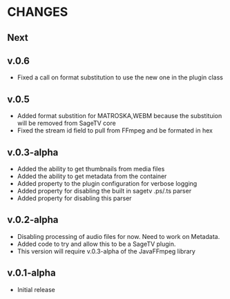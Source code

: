 # CHANGES

## Next

## v.0.6
* Fixed a call on format substitution to use the new one in the plugin class

## v.0.5
* Added format substition for MATROSKA,WEBM because the substituion will be removed from SageTV core
* Fixed the stream id field to pull from FFmpeg and be formated in hex

## v.0.3-alpha
* Added the ability to get thumbnails from media files
* Added the ability to get metadata from the container
* Added property to the plugin configuration for verbose logging
* Added property for disabling the built in sagetv .ps/.ts parser
* Added property for disabling this parser
  
## v.0.2-alpha
* Disabling processing of audio files for now.  Need to work on Metadata.
* Added code to try and allow this to be a SageTV plugin.
* This version will require v.0.3-alpha of the JavaFFmpeg library

## v.0.1-alpha
* Initial release
